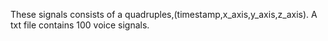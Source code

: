 These signals consists of a  quadruples,(timestamp,x_axis,y_axis,z_axis).
A txt file contains 100 voice signals.
